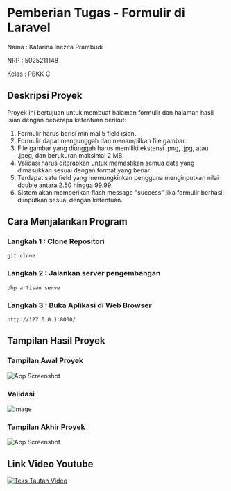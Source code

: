 # Pemberian Tugas - Formulir di Laravel

Nama : Katarina Inezita Prambudi

NRP : 5025211148

Kelas : PBKK C


## Deskripsi Proyek
Proyek ini bertujuan untuk membuat halaman formulir dan halaman hasil isian dengan beberapa ketentuan berikut:

1. Formulir harus berisi minimal 5 field isian.
2. Formulir dapat mengunggah dan menampilkan file gambar.
3. File gambar yang diunggah harus memiliki ekstensi .png, .jpg, atau .jpeg, dan berukuran maksimal 2 MB.
4. Validasi harus diterapkan untuk memastikan semua data yang dimasukkan sesuai dengan format yang benar.
5. Terdapat satu field yang memungkinkan pengguna menginputkan nilai double antara 2.50 hingga 99.99.
6. Sistem akan memberikan flash message "success" jika formulir berhasil diinputkan sesuai dengan ketentuan.

## Cara Menjalankan Program
### Langkah 1 : Clone Repositori
`git clone `
### Langkah 2 : Jalankan server pengembangan
`php artisan serve`
### Langkah 3 : Buka Aplikasi di Web Browser
`http://127.0.0.1:8000/`


## Tampilan Hasil Proyek
### Tampilan Awal Proyek
![App Screenshot](https://github.com/katarinainezita/5025211148-KatarinaInezita-TugasFormulir-PBKK-C/assets/109232320/01925f4a-283b-4fd8-b3b6-1d2477caedac)

### Validasi
![image](https://github.com/katarinainezita/5025211148-KatarinaInezita-TugasFormulir-PBKK-C/assets/109232320/d9d504e9-2681-46c5-acf6-94e115d54352)

### Tampilan Akhir Proyek
![App Screenshot](https://github.com/katarinainezita/5025211148-KatarinaInezita-TugasFormulir-PBKK-C/assets/109232320/a9120e0a-bffa-4c56-9a85-4e4899031c1a)


## Link Video Youtube
[![Teks Tautan Video](https://img.youtube.com/vi/5ST5dbEL5BI/mqdefault.jpg)](https://youtu.be/5ST5dbEL5BI)
